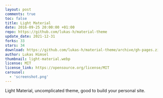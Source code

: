 ```yaml
---
layout: post
comments: true
toc: false
title: Light Material
date: 2016-09-25 20:00:00 +01:00
repo: https://github.com/lukas-h/material-theme
update_date: 2021-12-31
forks: 33
stars: 34
download: https://github.com/lukas-h/material-theme/archive/gh-pages.zip
author: Lukas Himsel
thumbnail: light-material.webp
license: MIT
license_link: https://opensource.org/license/MIT
carousel:
  - 'screenshot.png'
---
```


Light Material, uncomplicated theme, good to build your personal site.
